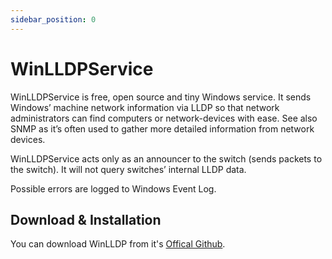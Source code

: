```yaml
---
sidebar_position: 0
---
```


# WinLLDPService

WinLLDPService is free, open source and tiny Windows service. It sends Windows’ machine network information via LLDP so that network administrators can find computers or network-devices with ease. See also SNMP as it’s often used to gather more detailed information from network devices.

WinLLDPService acts only as an announcer to the switch (sends packets to the switch). It will not query switches’ internal LLDP data.

Possible errors are logged to Windows Event Log.



## Download & Installation

You can download WinLLDP from it's [Offical Github](https://raspi.github.io/projects/winlldpservice/).
